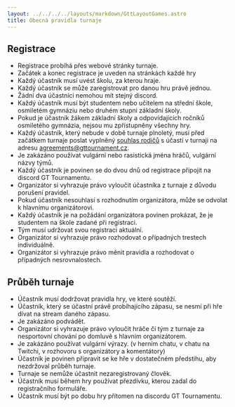 ```yaml
---
layout: ../../../../layouts/markdown/GttLayoutGames.astro
title: Obecná pravidla turnaje
---
```

## Registrace
- Registrace probíhá přes webové stránky turnaje.
- Začátek a konec registrace je uveden na stránkách každé hry
- Každý účastník musí uvést školu, za kterou hraje.
- Každý účastník se může zaregistrovat pro danou hru právě jednou.
- Žádní dva účastníci nemohou mít stejný discord.
- Každý účastník musí být studentem nebo učitelem na střední škole, osmiletém gymnáziu nebo druhém stupni základní školy.
- Pokud je účastník žákem základní školy a odpovídajících ročníků osmiletého gymnázia, nejsou mu zpřístupněny všechny hry.
- Každý účastník, který nebude v době turnaje plnoletý, musí před začátkem turnaje poslat vyplněný [souhlas rodičů](https://gttournament.cz/file/parentAgr2024.pdf) s účastí v turnaji na adresu agreements@gttournament.cz.
- Je zakázáno používat vulgární nebo rasistická jména hráčů, vulgární názvy týmů.
- Každý účastník je povinen se do dvou dnů od registrace připojit na discord GT Tournamentu.
- Organizátor si vyhrazuje právo vyloučit účastníka z turnaje z důvodu porušení pravidel.
- Pokud účastník nesouhlasí s rozhodnutím organizátora, může se odvolat k hlavnímu organizátorovi.
- Každý účastník je na požádání organizátora povinen prokázat, že je studentem na škole zadané při registraci.
- Tým musí udržovat svou registraci aktuální.
- Organizátor si vyhrazuje právo rozhodovat o případných trestech individuálně.
- Organizátor si vyhrazuje právo měnit pravidla a rozhodovat o případných nesrovnalostech.

## Průběh turnaje
- Účastník musí dodržovat pravidla hry, ve které soutěží.
- Účastník, který se účastní právě probíhajícího zápasu, se nesmí při hře dívat na stream daného zápasu.
- Je zakázáno podvádět.
- Organizátor si vyhrazuje právo vyloučit hráče či tým z turnaje za nesportovní chování po domluvě s hlavním organizátorem.
- Je zakázáno používat vulgární výrazy. (v herním chatu, v chatu na Twitchi, v rozhovoru s organizátory a komentátory)
- Účastník je povinen připravit se ke hře v dostatečném předstihu, aby nezdržoval průběh turnaje.
- Turnaje se nemůže účastnit nezaregistrovaný člověk.
- Účastník musí během hry používat přezdívku, kterou zadal do registračního formuláře.
- Účastník musí být po dobu hry přítomen na discordu GT Tournamentu.